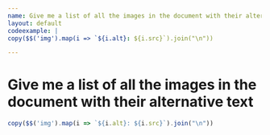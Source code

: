 ```yaml
---
name: Give me a list of all the images in the document with their alternative text
layout: default
codeexample: |
copy($$('img').map(i => `${i.alt}: ${i.src}`).join("\n"))

---
```


# Give me a list of all the images in the document with their alternative text

```javascript
copy($$('img').map(i => `${i.alt}: ${i.src}`).join("\n"))
```